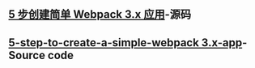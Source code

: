 ## [5 步创建简单 Webpack 3.x 应用](https://github.com/huzzbuzz/notes/issues/23)-源码
## [5-step-to-create-a-simple-webpack 3.x-app](https://github.com/huzzbuzz/notes/issues/23)-Source code

